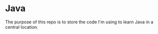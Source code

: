 # Java

The purpose of this repo is to store the code I'm using to learn Java in a central location. 
